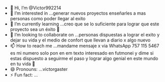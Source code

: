 - 👋 Hi, I’m @Victor992214
- 👀 I’m interested in ...generar nuevos proyectos enseñarles a mas personas como poder llegar al exito 
- 🌱 I’m currently learning ...creo que se lo suficiente para lograr que este proyecto sea un éxito 🙌 
- 💞️ I’m looking to collaborate on ...personas dispuestas a lograr el exito y dejar su vida y el medio de confort que llevan a diario x algo nuevo
- 📫 How to reach me ...mandame mensaje x via WhatsApp 757 115 5467 es mi numero solo pon en em texto interesado en futmonei y dime si estas dispuesto a seguirme el paso y lograr algo genial en este mundo en tu vida 💛 
- 😄 Pronouns: ...victorgaster
- ⚡ Fun fact: ...

<!---
Victor992214/Victor992214 is a ✨ special ✨ repository because its `README.md` (this file) appears on your GitHub profile.
You can click the Preview link to take a look at your changes.
--->
